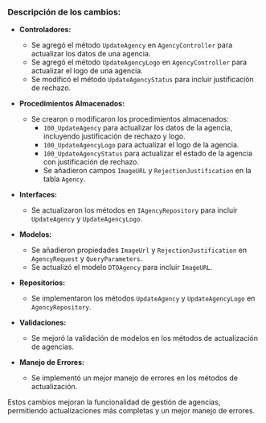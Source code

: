 ### Descripción de los cambios:

- **Controladores:**

  - Se agregó el método `UpdateAgency` en `AgencyController` para actualizar los datos de una agencia.
  - Se agregó el método `UpdateAgencyLogo` en `AgencyController` para actualizar el logo de una agencia.
  - Se modificó el método `UpdateAgencyStatus` para incluir justificación de rechazo.

- **Procedimientos Almacenados:**

  - Se crearon o modificaron los procedimientos almacenados:
    - `100_UpdateAgency` para actualizar los datos de la agencia, incluyendo justificación de rechazo y logo.
    - `100_UpdateAgencyLogo` para actualizar el logo de la agencia.
    - `100_UpdateAgencyStatus` para actualizar el estado de la agencia con justificación de rechazo.
    - Se añadieron campos `ImageURL` y `RejectionJustification` en la tabla `Agency`.

- **Interfaces:**

  - Se actualizaron los métodos en `IAgencyRepository` para incluir `UpdateAgency` y `UpdateAgencyLogo`.

- **Modelos:**

  - Se añadieron propiedades `ImageUrl` y `RejectionJustification` en `AgencyRequest` y `QueryParameters`.
  - Se actualizó el modelo `DTOAgency` para incluir `ImageURL`.

- **Repositorios:**

  - Se implementaron los métodos `UpdateAgency` y `UpdateAgencyLogo` en `AgencyRepository`.

- **Validaciones:**

  - Se mejoró la validación de modelos en los métodos de actualización de agencias.

- **Manejo de Errores:**
  - Se implementó un mejor manejo de errores en los métodos de actualización.

Estos cambios mejoran la funcionalidad de gestión de agencias, permitiendo actualizaciones más completas y un mejor manejo de errores.
